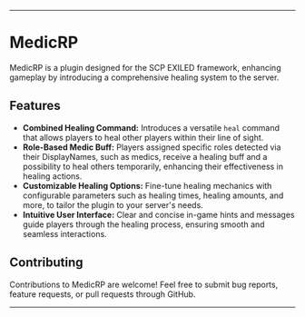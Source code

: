 
---

# MedicRP 

MedicRP is a plugin designed for the SCP EXILED framework, enhancing gameplay by introducing a comprehensive healing system to the server. 

## Features

- **Combined Healing Command:** Introduces a versatile `heal` command that allows players to heal other players within their line of sight.
- **Role-Based Medic Buff:** Players assigned specific roles detected via their DisplayNames, such as medics, receive a healing buff and a possibility to heal others temporarily, enhancing their effectiveness in healing actions.
- **Customizable Healing Options:** Fine-tune healing mechanics with configurable parameters such as healing times, healing amounts, and more, to tailor the plugin to your server's needs.
- **Intuitive User Interface:** Clear and concise in-game hints and messages guide players through the healing process, ensuring smooth and seamless interactions.

## Contributing

Contributions to MedicRP are welcome! Feel free to submit bug reports, feature requests, or pull requests through GitHub.


---

